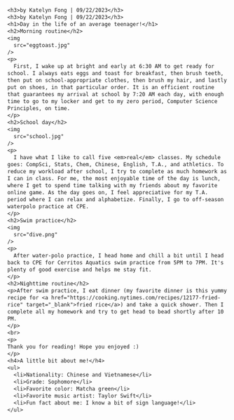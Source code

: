 <html>

  <body>
    
    <h3>by Katelyn Fong | 09/22/2023</h3>
    <h3>by Katelyn Fong | 09/22/2023</h3>
    <h1>Day in the life of an average teenager!</h1>
    <h2>Morning routine</h2>
    <img
      src="eggtoast.jpg"
    />
    <p>
      First, I wake up at bright and early at 6:30 AM to get ready for school. I always eats eggs and toast for breakfast, then brush teeth, then put on school-appropriate clothes, then brush my hair, and lastly put on shoes, in that particular order. It is an efficient routine that guarantees my arrival at school by 7:20 AM each day, with enough time to go to my locker and get to my zero period, Computer Science Principles, on time.
    </p>
    <h2>School day</h2>
    <img
      src="school.jpg"
    />
    <p>
      I have what I like to call five <em>real</em> classes. My schedule goes: CompSci, Stats, Chem, Chinese, English, T.A., and athletics. To reduce my workload after school, I try to complete as much homework as I can in class. For me, the most enjoyable time of the day is lunch, where I get to spend time talking with my friends about my favorite online game. As the day goes on, I feel appreciative for my T.A. period where I can relax and alphabetize. Finally, I go to off-season waterpolo practice at CPE.
    </p>
    <h2>Swim practice</h2>
    <img
      src="dive.png"
    />
    <p>
      After water-polo practice, I head home and chill a bit until I head back to CPE for Cerritos Aquatics swim practice from 5PM to 7PM. It's plenty of good exercise and helps me stay fit. 
    </p>
    <h2>Nighttime routine</h2>
    <p>After swim practice, I eat dinner (my favorite dinner is this yummy recipe for <a href="https://cooking.nytimes.com/recipes/12177-fried-rice" target="_blank">fried rice</a>) and take a quick shower. Then I complete all my homework and try to get head to bead shortly after 10 PM.
    </p>
    <br>
    <p>
    Thank you for reading! Hope you enjoyed :)
    </p>
    <h4>A little bit about me!</h4>
    <ul>
      <li>Nationality: Chinese and Vietnamese</li>
      <li>Grade: Sophomore</li>
      <li>Favorite color: Matcha green</li>
      <li>Favorite music artist: Taylor Swift</li>
      <li>Fun fact about me: I know a bit of sign language!</li>
    </ul>
  </body>
</html>
